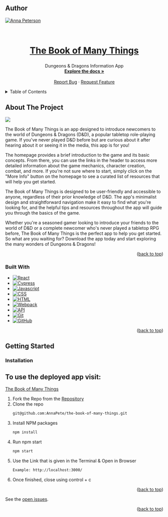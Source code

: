 <a name="readme-top"></a>

## Author
 [![Anna Peterson][Anna-badge]][Anna-url]

<br />

  <a href="https://github.com/AnnaPete/the-book-of-many-things">
    <h1 align="center">The Book of Many Things</h1>
  </a>

<h3 align="center"></h3>

  <p align="center">
    Dungeons & Dragons Information App 
    <br />
      <a href="https://github.com/AnnaPete/the-book-of-many-things"><strong>Explore the docs »</strong></a>
    <br />
    <br />
      <a href="https://github.com/AnnaPete/the-book-of-many-things/issues">Report Bug</a>
      ·
      <a href="https://github.com/AnnaPete/the-book-of-many-things/issues">Request Feature</a>
  </p>
</div>

<details>
  <summary>Table of Contents</summary>
  <ol>
    <li>
      <a href="#about-the-project">About The Project</a>
      <ul>
        <li><a href="#built-with">Built With</a></li>
      </ul>
    </li>
    <li>
      <a href="#getting-started">Getting Started</a>
      <ul>
        <li><a href="#installation">Installation</a></li>
      </ul>
    </li>
  </ol>
</details>

## About The Project

![](https://cdn.loom.com/sessions/thumbnails/05be0c6267394139b88f3a8ea0bf86a5-with-play.gif)


The Book of Many Things is an app designed to introduce newcomers to the world of Dungeons & Dragons (D&D), a popular tabletop role-playing game. If you've never played D&D before but are curious about it after hearing about it or seeing it in the media, this app is for you!

The homepage provides a brief introduction to the game and its basic concepts. From there, you can use the links in the header to access more detailed information about the game mechanics, character creation, combat, and more. If you're not sure where to start, simply click on the "More Info" button on the homepage to see a curated list of resources that will help you get started.

The Book of Many Things is designed to be user-friendly and accessible to anyone, regardless of their prior knowledge of D&D. The app's minimalist design and straightforward navigation make it easy to find what you're looking for, and the helpful tips and resources throughout the app will guide you through the basics of the game.

Whether you're a seasoned gamer looking to introduce your friends to the world of D&D or a complete newcomer who's never played a tabletop RPG before, The Book of Many Things is the perfect app to help you get started. So what are you waiting for? Download the app today and start exploring the many wonders of Dungeons & Dragons!

<p align="right">(<a href="#readme-top">back to top</a>)</p>

### Built With
- [![React][React]][react-url] 
- [![Cypress]][Cypress-url]
- [![Javascript][javascript.js]][javascript-url]
- [![CSS][css]][css-url]
- [![HTML][html]][html-url]
- [![Webpack][webpack]][webpack-url]
- [![API][api]][api-url]
- [![Git][git]][git-url]
- [![GitHub][github]][github-url]

<p align="right">(<a href="#readme-top">back to top</a>)</p>

## Getting Started

### Installation
## To use the deployed app visit: 
[The Book of Many Things](https://the-book-of-many-things.herokuapp.com/)

1. Fork the Repo from the [Repository](https://github.com/AnnaPete/the-book-of-many-things)
2. Clone the repo
   ```sh
   git@github.com:AnnaPete/the-book-of-many-things.git
   ```
3. Install NPM packages
   ```sh
   npm install
   ```
4. Run npm start
   ```sh
   npm start
   ```
5. Use the Link that is given in the Terminal & Open in Browser
   ```sh
   Example: http://localhost:3000/
   ```
6. Once finished, close using control + c

<p align="right">(<a href="#readme-top">back to top</a>)</p>


See the [open issues](https://github.com/AnnaPete/the-book-of-many-things/issues).


<p align="right">(<a href="#readme-top">back to top</a>)</p>

[Anna-badge]: https://img.shields.io/badge/-Anna%20Peterson-Purple
[Anna-url]: https://github.com/AnnaPete
[React]: https://img.shields.io/badge/-ReactJs-61DAFB?logo=react&logoColor=white&style=for-the-badge
[react-url]: https://reactjs.org/
[mocha]: https://img.shields.io/badge/Mocha-FF2D20?style=for-the-badge&logo=mocha&logoColor=white
[mocha-url]: https://mochajs.org/
[Cypress]: https://img.shields.io/badge/CYPRESS-000000?style=for-the-badge&logo=cypress&logoColor=purple
[Cypress-url]: https://www.cypress.io/
[chai]: https://img.shields.io/badge/Chai-20232A?style=for-the-badge&logo=chai&logoColor=61DAFB
[chai-url]: https://www.chaijs.com/
[webpack]: https://img.shields.io/badge/Webpack-563D7C?style=for-the-badge&logo=webpack&logoColor=white
[webpack-url]: https://webpack.js.org/
[css]: https://img.shields.io/badge/CSS-000000?style=for-the-badge&logo=css&logoColor=white
[css-url]: https://www.w3.org/Style/CSS/Overview.en.html
[html]: https://img.shields.io/badge/HTML-4A4A55?style=for-the-badge&logo=HTML&logoColor=FF3E00
[html-url]: https://www.w3schools.com/howto/howto_make_a_website.asp
[javascript.js]: https://img.shields.io/badge/JavaScript-0769AD?style=for-the-badge&logo=javascript&logoColor=white
[javascript-url]: https://www.javascript.com/
[api]: https://img.shields.io/badge/API-15EA75?style=for-the-badge&logo=HTML&logoColor=FF3E00
[api-url]: https://www.w3schools.com/js/js_api_intro.asp
[github]: https://img.shields.io/badge/GitHub-22043C?style=for-the-badge&logo=github&logoColor=FF3E00
[github-url]: https://github.com/
[git]: https://img.shields.io/badge/Git-2E0305?style=for-the-badge&logo=git&logoColor=FF3E00
[git-url]: https://git-scm.com/

